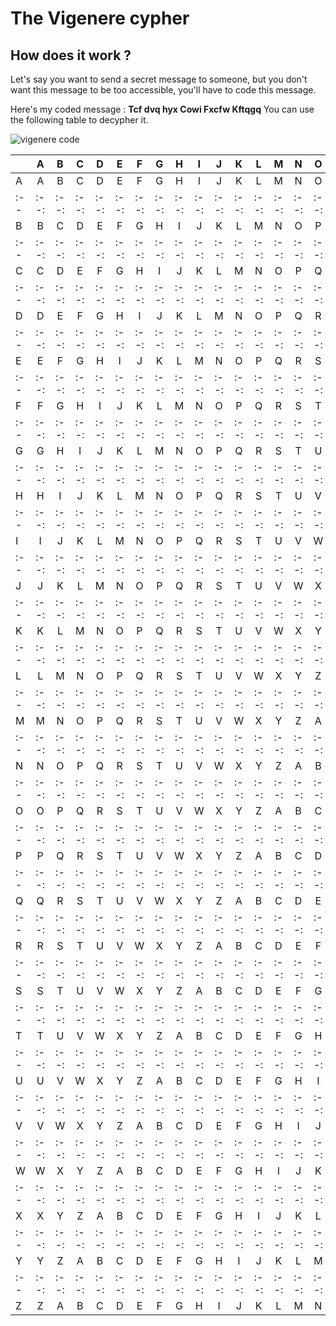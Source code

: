 # The Vigenere cypher
## How does it work ?
Let's say you want to send a secret message to someone, but you don't want this message to be too accessible, you'll have to code this message.

Here's my coded message :
**Tcf dvq hyx Cowi Fxcfw Kftqgq**
You can use the following table to decypher it.

![vigenere code](/pages/Cryptographie/vigenere.png)

|   |A   |B   |C   |D   |E   |F   |G   |H   |I   |J   |K   |L   |M   |N   |O   |P   |Q   |R   |S   |T   |U   |V   |W   |X   |Y   |Z  |
|:--|:--:|:--:|:--:|:--:|:--:|:--:|:--:|:--:|:--:|:--:|:--:|:--:|:--:|:--:|:--:|:--:|:--:|:--:|:--:|:--:|:--:|:--:|:--:|:--:|:--:|--:|
|A  |A   |B   |C   |D   |E   |F   |G   |H   |I   |J   |K   |L   |M   |N   |O   |P   |Q   |R   |S   |T   |U   |V   |W   |X   |Y   |Z  |
|:--|:--:|:--:|:--:|:--:|:--:|:--:|:--:|:--:|:--:|:--:|:--:|:--:|:--:|:--:|:--:|:--:|:--:|:--:|:--:|:--:|:--:|:--:|:--:|:--:|:--:|--:|
|B  |B   |C   |D   |E   |F   |G   |H   |I   |J   |K   |L   |M   |N   |O   |P   |Q   |R   |S   |T   |U   |V   |W   |X   |Y   |Z   |A  |
|:--|:--:|:--:|:--:|:--:|:--:|:--:|:--:|:--:|:--:|:--:|:--:|:--:|:--:|:--:|:--:|:--:|:--:|:--:|:--:|:--:|:--:|:--:|:--:|:--:|:--:|--:|
|C  |C   |D   |E   |F   |G   |H   |I   |J   |K   |L   |M   |N   |O   |P   |Q   |R   |S   |T   |U   |V   |W   |X   |Y   |Z   |A   |B  |
|:--|:--:|:--:|:--:|:--:|:--:|:--:|:--:|:--:|:--:|:--:|:--:|:--:|:--:|:--:|:--:|:--:|:--:|:--:|:--:|:--:|:--:|:--:|:--:|:--:|:--:|--:|
|D  |D   |E   |F   |G   |H   |I   |J   |K   |L   |M   |N   |O   |P   |Q   |R   |S   |T   |U   |V   |W   |X   |Y   |Z   |A   |B   |C  |
|:--|:--:|:--:|:--:|:--:|:--:|:--:|:--:|:--:|:--:|:--:|:--:|:--:|:--:|:--:|:--:|:--:|:--:|:--:|:--:|:--:|:--:|:--:|:--:|:--:|:--:|--:|
|E  |E   |F   |G   |H   |I   |J   |K   |L   |M   |N   |O   |P   |Q   |R   |S   |T   |U   |V   |W   |X   |Y   |Z   |A   |B   |C   |D  |
|:--|:--:|:--:|:--:|:--:|:--:|:--:|:--:|:--:|:--:|:--:|:--:|:--:|:--:|:--:|:--:|:--:|:--:|:--:|:--:|:--:|:--:|:--:|:--:|:--:|:--:|--:|
|F  |F   |G   |H   |I   |J   |K   |L   |M   |N   |O   |P   |Q   |R   |S   |T   |U   |V   |W   |X   |Y   |Z   |A   |B   |C   |D   |E  |
|:--|:--:|:--:|:--:|:--:|:--:|:--:|:--:|:--:|:--:|:--:|:--:|:--:|:--:|:--:|:--:|:--:|:--:|:--:|:--:|:--:|:--:|:--:|:--:|:--:|:--:|--:|
|G  |G   |H   |I   |J   |K   |L   |M   |N   |O   |P   |Q   |R   |S   |T   |U   |V   |W   |X   |Y   |Z   |A   |B   |C   |D   |E   |F  |
|:--|:--:|:--:|:--:|:--:|:--:|:--:|:--:|:--:|:--:|:--:|:--:|:--:|:--:|:--:|:--:|:--:|:--:|:--:|:--:|:--:|:--:|:--:|:--:|:--:|:--:|--:|
|H  |H   |I   |J   |K   |L   |M   |N   |O   |P   |Q   |R   |S   |T   |U   |V   |W   |X   |Y   |Z   |A   |B   |C   |D   |E   |F   |G  |
|:--|:--:|:--:|:--:|:--:|:--:|:--:|:--:|:--:|:--:|:--:|:--:|:--:|:--:|:--:|:--:|:--:|:--:|:--:|:--:|:--:|:--:|:--:|:--:|:--:|:--:|--:|
|I  |I   |J   |K   |L   |M   |N   |O   |P   |Q   |R   |S   |T   |U   |V   |W   |X   |Y   |Z   |A   |B   |C   |D   |E   |F   |G   |H  |
|:--|:--:|:--:|:--:|:--:|:--:|:--:|:--:|:--:|:--:|:--:|:--:|:--:|:--:|:--:|:--:|:--:|:--:|:--:|:--:|:--:|:--:|:--:|:--:|:--:|:--:|--:|
|J  |J   |K   |L   |M   |N   |O   |P   |Q   |R   |S   |T   |U   |V   |W   |X   |Y   |Z   |A   |B   |C   |D   |E   |F   |G   |H   |I  |
|:--|:--:|:--:|:--:|:--:|:--:|:--:|:--:|:--:|:--:|:--:|:--:|:--:|:--:|:--:|:--:|:--:|:--:|:--:|:--:|:--:|:--:|:--:|:--:|:--:|:--:|--:|
|K  |K   |L   |M   |N   |O   |P   |Q   |R   |S   |T   |U   |V   |W   |X   |Y   |Z   |A   |B   |C   |D   |E   |F   |G   |H   |I   |J  |
|:--|:--:|:--:|:--:|:--:|:--:|:--:|:--:|:--:|:--:|:--:|:--:|:--:|:--:|:--:|:--:|:--:|:--:|:--:|:--:|:--:|:--:|:--:|:--:|:--:|:--:|--:|
|L  |L   |M   |N   |O   |P   |Q   |R   |S   |T   |U   |V   |W   |X   |Y   |Z   |A   |B   |C   |D   |E   |F   |G   |H   |I   |J   |K  |
|:--|:--:|:--:|:--:|:--:|:--:|:--:|:--:|:--:|:--:|:--:|:--:|:--:|:--:|:--:|:--:|:--:|:--:|:--:|:--:|:--:|:--:|:--:|:--:|:--:|:--:|--:|
|M  |M   |N   |O   |P   |Q   |R   |S   |T   |U   |V   |W   |X   |Y   |Z   |A   |B   |C   |D   |E   |F   |G   |H   |I   |J   |K   |L  |
|:--|:--:|:--:|:--:|:--:|:--:|:--:|:--:|:--:|:--:|:--:|:--:|:--:|:--:|:--:|:--:|:--:|:--:|:--:|:--:|:--:|:--:|:--:|:--:|:--:|:--:|--:|
|N  |N   |O   |P   |Q   |R   |S   |T   |U   |V   |W   |X   |Y   |Z   |A   |B   |C   |D   |E   |F   |G   |H   |I   |J   |K   |L   |M  |
|:--|:--:|:--:|:--:|:--:|:--:|:--:|:--:|:--:|:--:|:--:|:--:|:--:|:--:|:--:|:--:|:--:|:--:|:--:|:--:|:--:|:--:|:--:|:--:|:--:|:--:|--:|
|O  |O   |P   |Q   |R   |S   |T   |U   |V   |W   |X   |Y   |Z   |A   |B   |C   |D   |E   |F   |G   |H   |I   |J   |K   |L   |M   |N  |
|:--|:--:|:--:|:--:|:--:|:--:|:--:|:--:|:--:|:--:|:--:|:--:|:--:|:--:|:--:|:--:|:--:|:--:|:--:|:--:|:--:|:--:|:--:|:--:|:--:|:--:|--:|
|P  |P   |Q   |R   |S   |T   |U   |V   |W   |X   |Y   |Z   |A   |B   |C   |D   |E   |F   |G   |H   |I   |J   |K   |L   |M   |N   |O  |
|:--|:--:|:--:|:--:|:--:|:--:|:--:|:--:|:--:|:--:|:--:|:--:|:--:|:--:|:--:|:--:|:--:|:--:|:--:|:--:|:--:|:--:|:--:|:--:|:--:|:--:|--:|
|Q  |Q   |R   |S   |T   |U   |V   |W   |X   |Y   |Z   |A   |B   |C   |D   |E   |F   |G   |H   |I   |J   |K   |L   |M   |N   |O   |P  |
|:--|:--:|:--:|:--:|:--:|:--:|:--:|:--:|:--:|:--:|:--:|:--:|:--:|:--:|:--:|:--:|:--:|:--:|:--:|:--:|:--:|:--:|:--:|:--:|:--:|:--:|--:|
|R  |R   |S   |T   |U   |V   |W   |X   |Y   |Z   |A   |B   |C   |D   |E   |F   |G   |H   |I   |J   |K   |L   |M   |N   |O   |P   |Q  |
|:--|:--:|:--:|:--:|:--:|:--:|:--:|:--:|:--:|:--:|:--:|:--:|:--:|:--:|:--:|:--:|:--:|:--:|:--:|:--:|:--:|:--:|:--:|:--:|:--:|:--:|--:|
|S  |S   |T   |U   |V   |W   |X   |Y   |Z   |A   |B   |C   |D   |E   |F   |G   |H   |I   |J   |K   |L   |M   |N   |O   |P   |Q   |R  |
|:--|:--:|:--:|:--:|:--:|:--:|:--:|:--:|:--:|:--:|:--:|:--:|:--:|:--:|:--:|:--:|:--:|:--:|:--:|:--:|:--:|:--:|:--:|:--:|:--:|:--:|--:|
|T  |T   |U   |V   |W   |X   |Y   |Z   |A   |B   |C   |D   |E   |F   |G   |H   |I   |J   |K   |L   |M   |N   |O   |P   |Q   |R   |S  |
|:--|:--:|:--:|:--:|:--:|:--:|:--:|:--:|:--:|:--:|:--:|:--:|:--:|:--:|:--:|:--:|:--:|:--:|:--:|:--:|:--:|:--:|:--:|:--:|:--:|:--:|--:|
|U  |U   |V   |W   |X   |Y   |Z   |A   |B   |C   |D   |E   |F   |G   |H   |I   |J   |K   |L   |M   |N   |O   |P   |Q   |R   |S   |T  |
|:--|:--:|:--:|:--:|:--:|:--:|:--:|:--:|:--:|:--:|:--:|:--:|:--:|:--:|:--:|:--:|:--:|:--:|:--:|:--:|:--:|:--:|:--:|:--:|:--:|:--:|--:|
|V  |V   |W   |X   |Y   |Z   |A   |B   |C   |D   |E   |F   |G   |H   |I   |J   |K   |L   |M   |N   |O   |P   |Q   |R   |S   |T   |U  |
|:--|:--:|:--:|:--:|:--:|:--:|:--:|:--:|:--:|:--:|:--:|:--:|:--:|:--:|:--:|:--:|:--:|:--:|:--:|:--:|:--:|:--:|:--:|:--:|:--:|:--:|--:|
|W  |W   |X   |Y   |Z   |A   |B   |C   |D   |E   |F   |G   |H   |I   |J   |K   |L   |M   |N   |O   |P   |Q   |R   |S   |T   |U   |V  |
|:--|:--:|:--:|:--:|:--:|:--:|:--:|:--:|:--:|:--:|:--:|:--:|:--:|:--:|:--:|:--:|:--:|:--:|:--:|:--:|:--:|:--:|:--:|:--:|:--:|:--:|--:|
|X  |X   |Y   |Z   |A   |B   |C   |D   |E   |F   |G   |H   |I   |J   |K   |L   |M   |N   |O   |P   |Q   |R   |S   |T   |U   |V   |W  |
|:--|:--:|:--:|:--:|:--:|:--:|:--:|:--:|:--:|:--:|:--:|:--:|:--:|:--:|:--:|:--:|:--:|:--:|:--:|:--:|:--:|:--:|:--:|:--:|:--:|:--:|--:|
|Y  |Y   |Z   |A   |B   |C   |D   |E   |F   |G   |H   |I   |J   |K   |L   |M   |N   |O   |P   |Q   |R   |S   |T   |U   |V   |W   |X  |
|:--|:--:|:--:|:--:|:--:|:--:|:--:|:--:|:--:|:--:|:--:|:--:|:--:|:--:|:--:|:--:|:--:|:--:|:--:|:--:|:--:|:--:|:--:|:--:|:--:|:--:|--:|
|Z  |Z   |A   |B   |C   |D   |E   |F   |G   |H   |I   |J   |K   |L   |M   |N   |O   |P   |Q   |R   |S   |T   |U   |V   |W   |X   |Y  |
